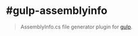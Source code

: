 #gulp-assemblyinfo
=================
> AssemblyInfo.cs file generator plugin for [gulp](https://github.com/wearefractal/gulp).
